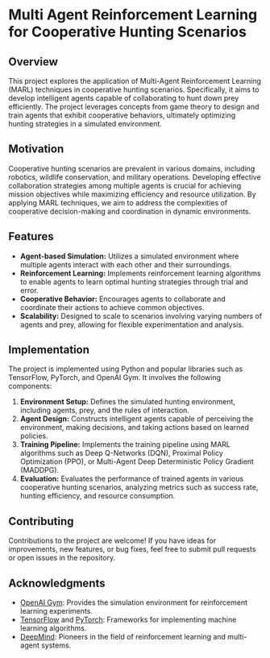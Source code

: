 # Multi Agent Reinforcement Learning for Cooperative Hunting Scenarios

## Overview
This project explores the application of Multi-Agent Reinforcement Learning (MARL) techniques in cooperative hunting scenarios. Specifically, it aims to develop intelligent agents capable of collaborating to hunt down prey efficiently. The project leverages concepts from game theory to design and train agents that exhibit cooperative behaviors, ultimately optimizing hunting strategies in a simulated environment.

## Motivation
Cooperative hunting scenarios are prevalent in various domains, including robotics, wildlife conservation, and military operations. Developing effective collaboration strategies among multiple agents is crucial for achieving mission objectives while maximizing efficiency and resource utilization. By applying MARL techniques, we aim to address the complexities of cooperative decision-making and coordination in dynamic environments.

## Features
- **Agent-based Simulation:** Utilizes a simulated environment where multiple agents interact with each other and their surroundings.
- **Reinforcement Learning:** Implements reinforcement learning algorithms to enable agents to learn optimal hunting strategies through trial and error.
- **Cooperative Behavior:** Encourages agents to collaborate and coordinate their actions to achieve common objectives.
- **Scalability:** Designed to scale to scenarios involving varying numbers of agents and prey, allowing for flexible experimentation and analysis.

## Implementation
The project is implemented using Python and popular libraries such as TensorFlow, PyTorch, and OpenAI Gym. It involves the following components:

1. **Environment Setup:** Defines the simulated hunting environment, including agents, prey, and the rules of interaction.
2. **Agent Design:** Constructs intelligent agents capable of perceiving the environment, making decisions, and taking actions based on learned policies.
3. **Training Pipeline:** Implements the training pipeline using MARL algorithms such as Deep Q-Networks (DQN), Proximal Policy Optimization (PPO), or Multi-Agent Deep Deterministic Policy Gradient (MADDPG).
4. **Evaluation:** Evaluates the performance of trained agents in various cooperative hunting scenarios, analyzing metrics such as success rate, hunting efficiency, and resource consumption.

## Contributing
Contributions to the project are welcome! If you have ideas for improvements, new features, or bug fixes, feel free to submit pull requests or open issues in the repository.

## Acknowledgments
- [OpenAI Gym](https://gym.openai.com/): Provides the simulation environment for reinforcement learning experiments.
- [TensorFlow](https://www.tensorflow.org/) and [PyTorch](https://pytorch.org/): Frameworks for implementing machine learning algorithms.
- [DeepMind](https://deepmind.com/): Pioneers in the field of reinforcement learning and multi-agent systems.